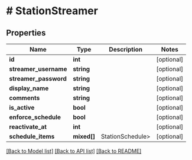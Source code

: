 # # StationStreamer

## Properties

Name | Type | Description | Notes
------------ | ------------- | ------------- | -------------
**id** | **int** |  | [optional]
**streamer_username** | **string** |  | [optional]
**streamer_password** | **string** |  | [optional]
**display_name** | **string** |  | [optional]
**comments** | **string** |  | [optional]
**is_active** | **bool** |  | [optional]
**enforce_schedule** | **bool** |  | [optional]
**reactivate_at** | **int** |  | [optional]
**schedule_items** | **mixed[]** | StationSchedule&gt; | [optional]

[[Back to Model list]](../../README.md#models) [[Back to API list]](../../README.md#endpoints) [[Back to README]](../../README.md)
